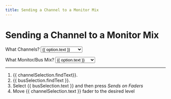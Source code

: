 ```yaml
---
title: Sending a Channel to a Monitor Mix
---
```


<script setup>
    import { ref } from 'vue';

    const channelOptions = ref([
        {text: "Channel 1", findText: "Press the CH 1-16 Button near the bottom left of the console and Channel 1 will be the first fader to the right of that button"},
        {text: "Channel 2", findText: "Press the CH 1-16 Button near the bottom left of the console and Channel 2 will be the second fader to the right of that button"},
        {text: "Channel 3", findText: "Press the CH 1-16 Button near the bottom left of the console and Channel 3 will be the third fader to the right of that button"},
        {text: "Channel 4", findText: "Press the CH 1-16 Button near the bottom left of the console and Channel 4 will be the fourth fader to the right of that button"},
        {text: "Channel 5", findText: "Press the CH 1-16 Button near the bottom left of the console and Channel 5 will be the fifth fader to the right of that button"},
        {text: "Channel 6", findText: "Press the CH 1-16 Button near the bottom left of the console and Channel 6 will be the sixth fader to the right of that button"},
        {text: "Channel 7", findText: "Press the CH 1-16 Button near the bottom left of the console and Channel 7 will be the seventh fader to the right of that button"},
        {text: "Channel 8", findText: "Press the CH 1-16 Button near the bottom left of the console and Channel 8 will be the eighth fader to the right of that button"},
        {text: "Channel 9", findText: "Press the CH 1-16 Button near the bottom left of the console and Channel 9 will be the eighth fader to the left of the center column of buttons"},
        {text: "Channel 10", findText: "Press the CH 1-16 Button near the bottom left of the console and Channel 10 will be the seventh fader to the left of the center column of buttons"},
        {text: "Channel 11", findText: "Press the CH 1-16 Button near the bottom left of the console and Channel 11 will be the sixth fader to the left of the center column of buttons"},
        {text: "Channel 12", findText: "Press the CH 1-16 Button near the bottom left of the console and Channel 12 will be the fifth fader to the left of the center column of buttons"},
        {text: "Channel 13", findText: "Press the CH 1-16 Button near the bottom left of the console and Channel 13 will be the fourth fader to the left of the center column of buttons"},
        {text: "Channel 14", findText: "Press the CH 1-16 Button near the bottom left of the console and Channel 14 will be the third fader to the left of the center column of buttons"},
        {text: "Channel 15", findText: "Press the CH 1-16 Button near the bottom left of the console and Channel 15 will be the second fader to the left of the center column of buttons"},
        {text: "Channel 16", findText: "Press the CH 1-16 Button near the bottom left of the console and Channel 16 will be the first fader to the left of the center column of buttons"},
        {text: "Channel 17", findText: "Press the CH 17-32 Button near the bottom left of the console and Channel 17 will be the first fader to the right of that button"},
        {text: "Channel 18", findText: "Press the CH 17-32 Button near the bottom left of the console and Channel 18 will be the second fader to the right of that button"},
        {text: "Channel 19", findText: "Press the CH 17-32 Button near the bottom left of the console and Channel 19 will be the third fader to the right of that button"},
        {text: "Channel 20", findText: "Press the CH 17-32 Button near the bottom left of the console and Channel 20 will be the fourth fader to the right of that button"},
        {text: "Channel 21", findText: "Press the CH 17-32 Button near the bottom left of the console and Channel 21 will be the fifth fader to the right of that button"},
        {text: "Channel 22", findText: "Press the CH 17-32 Button near the bottom left of the console and Channel 22 will be the sixth fader to the right of that button"},
        {text: "Channel 23", findText: "Press the CH 17-32 Button near the bottom left of the console and Channel 23 will be the seventh fader to the right of that button"},
        {text: "Channel 24", findText: "Press the CH 17-32 Button near the bottom left of the console and Channel 24 will be the eighth fader to the right of that button"},
        {text: "Channel 25", findText: "Press the CH 17-32 Button near the bottom left of the console and Channel 25 will be the eighth fader to the left of the center column of buttons"},
        {text: "Channel 26", findText: "Press the CH 17-32 Button near the bottom left of the console and Channel 26 will be the seventh fader to the left of the center column of buttons"},
        {text: "Channel 27", findText: "Press the CH 17-32 Button near the bottom left of the console and Channel 27 will be the sixth fader to the left of the center column of buttons"},
        {text: "Channel 28", findText: "Press the CH 17-32 Button near the bottom left of the console and Channel 28 will be the fifth fader to the left of the center column of buttons"},
        {text: "Channel 29", findText: "Press the CH 17-32 Button near the bottom left of the console and Channel 29 will be the fourth fader to the left of the center column of buttons"},
        {text: "Channel 30", findText: "Press the CH 17-32 Button near the bottom left of the console and Channel 30 will be the third fader to the left of the center column of buttons"},
        {text: "Channel 31", findText: "Press the CH 17-32 Button near the bottom left of the console and Channel 31 will be the second fader to the left of the center column of buttons"},
        {text: "Channel 32", findText: "Press the CH 17-32 Button near the bottom left of the console and Channel 32 will be the first fader to the left of the center column of buttons"},
        {text: "Aux In 1", findText: "Press the AUX IN / USB FX RETURNS Button near the bottom left of the console and Channel 1 will be the first fader to the right of that button"},
        {text: "Aux In 2", findText: "Press the AUX IN / USB FX RETURNS Button near the bottom left of the console and Channel 1 will be the first fader to the right of that button"},
        {text: "Aux In 3", findText: "Press the AUX IN / USB FX RETURNS Button near the bottom left of the console and Channel 1 will be the first fader to the right of that button"},
        {text: "Aux In 4", findText: "Press the AUX IN / USB FX RETURNS Button near the bottom left of the console and Channel 1 will be the first fader to the right of that button"},
        {text: "Aux In 5", findText: "Press the AUX IN / USB FX RETURNS Button near the bottom left of the console and Channel 1 will be the first fader to the right of that button"},
        {text: "Aux In 6", findText: "Press the AUX IN / USB FX RETURNS Button near the bottom left of the console and Channel 1 will be the first fader to the right of that button"},
        {text: "FX Return 1", findText: "Press the AUX IN / USB FX RETURNS Button near the bottom left of the console and Channel 1 will be the first fader to the right of that button"},
        {text: "FX Return 2", findText: "Press the AUX IN / USB FX RETURNS Button near the bottom left of the console and Channel 1 will be the first fader to the right of that button"},
        {text: "FX Return 3", findText: "Press the AUX IN / USB FX RETURNS Button near the bottom left of the console and Channel 1 will be the first fader to the right of that button"},
        {text: "FX Return 4", findText: "Press the AUX IN / USB FX RETURNS Button near the bottom left of the console and Channel 1 will be the first fader to the right of that button"}
    ]);
    const busOptions = ref([
        {text: "MixBus 1", findText: "Press the BUS 1-8 button in the middle of the board between the faders and press Select the first fader to the right of that button"},
        {text: "MixBus 2", findText: "Press the BUS 1-8 button in the middle of the board between the faders and press Select the second fader to the right of that button"},
        {text: "MixBus 3", findText: "Press the BUS 1-8 button in the middle of the board between the faders and press Select the third fader to the right of that button"},
        {text: "MixBus 4", findText: "Press the BUS 1-8 button in the middle of the board between the faders and press Select the fourth fader to the right of that button"},
        {text: "MixBus 5", findText: "Press the BUS 1-8 button in the middle of the board between the faders and press Select the fifth fader to the right of that button"},
        {text: "MixBus 6", findText: "Press the BUS 1-8 button in the middle of the board between the faders and press Select the sixth fader to the right of that button"},
        {text: "MixBus 7", findText: "Press the BUS 1-8 button in the middle of the board between the faders and press Select the seventh fader to the right of that button"},
        {text: "MixBus 8", findText: "Press the BUS 1-8 button in the middle of the board between the faders and press Select the eighth fader to the right of that button"},
        {text: "MixBus 9", findText: "Press the BUS 9-16 button in the middle of the board between the faders and press Select the first fader to the right of that button"},
        {text: "MixBus 10", findText: "Press the BUS 9-16 button in the middle of the board between the faders and press Select the second fader to the right of that button"},
        {text: "MixBus 11", findText: "Press the BUS 9-16 button in the middle of the board between the faders and press Select the third fader to the right of that button"},
        {text: "MixBus 12", findText: "Press the BUS 9-16 button in the middle of the board between the faders and press Select the fourth fader to the right of that button"},
        {text: "MixBus 13", findText: "Press the BUS 9-16 button in the middle of the board between the faders and press Select the fifth fader to the right of that button"},
        {text: "MixBus 14", findText: "Press the BUS 9-16 button in the middle of the board between the faders and press Select the sixth fader to the right of that button"},
        {text: "MixBus 15", findText: "Press the BUS 9-16 button in the middle of the board between the faders and press Select the seventh fader to the right of that button"},
        {text: "MixBus 16", findText: "Press the BUS 9-16 button in the middle of the board between the faders and press Select the eighth fader to the right of that button"}
    ]);

    // Variables for text
    const channelSelection = ref({text: "your needed channel(s)", findText: "Make sure the channel is displayed on the scribble strips to the right of that button side of the board"});
    const busSelection = ref({text: "your monitor mix", findText: "Make sure the bus is displayed on the scribble strips on the right side of the board"});
</script>

# Sending a Channel to a Monitor Mix

<p>
    What Channels?
    <select v-model="channelSelection">
        <option disabled value="your needed channel(s)">Channel Selection</option>
        <option v-for="option in channelOptions" :value="option">
        {{ option.text }}
        </option>
  </select>
</p>
<p>
    What Monitor/Bus Mix?
    <select v-model="busSelection">
        <option disabled value="your monitor mix">MixBus Selection</option>
        <option v-for="option in busOptions" :value="option">
        {{ option.text }}
        </option>
  </select>
</p>

---

1. {{ channelSelection.findText}}.
2. {{ busSelection.findText }}.
3. Select {{ busSelection.text }} and then press *Sends on Faders*
4. Move {{ channelSelection.text }} fader to the desired level
